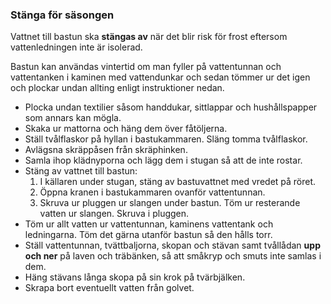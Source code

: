 ### Stänga för säsongen

Vattnet till bastun ska **stängas av** när det blir risk för frost eftersom vattenledningen inte är isolerad.

Bastun kan användas vintertid om man fyller på vattentunnan och vattentanken i kaminen med vattendunkar och sedan tömmer ur det igen och plockar undan allting enligt instruktioner nedan. 

- Plocka undan textilier såsom handdukar, sittlappar och hushållspapper som annars kan mögla.
- Skaka ur mattorna och häng dem över fåtöljerna.
- Ställ tvålflaskor på hyllan i bastukammaren. Släng tomma tvålflaskor.
- Avlägsna skräppåsen från skräphinken.
- Samla ihop klädnyporna och lägg dem i stugan så att de inte rostar.
- Stäng av vattnet till bastun:
	1. I källaren under stugan, stäng av bastuvattnet med vredet på röret.
	2. Öppna kranen i bastukammaren ovanför vattentunnan.
	3. Skruva ur pluggen ur slangen under bastun. Töm ur resterande vatten ur slangen. Skruva i pluggen.
- Töm ur allt vatten ur vattentunnan, kaminens vattentank och ledningarna. Töm det gärna utanför bastun så den hålls torr.
- Ställ vattentunnan, tvättbaljorna, skopan och stävan samt tvållådan **upp och ner** på laven och träbänken, så att småkryp och smuts inte samlas i dem.
- Häng stävans långa skopa på sin krok på tvärbjälken.
- Skrapa bort eventuellt vatten från golvet.
